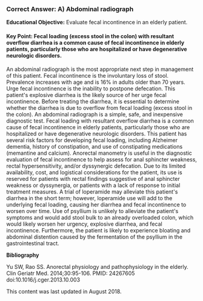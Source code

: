 
### Correct Answer: A) Abdominal radiograph 

**Educational Objective:** Evaluate fecal incontinence in an elderly patient.

#### **Key Point:** Fecal loading (excess stool in the colon) with resultant overflow diarrhea is a common cause of fecal incontinence in elderly patients, particularly those who are hospitalized or have degenerative neurologic disorders.

An abdominal radiograph is the most appropriate next step in management of this patient. Fecal incontinence is the involuntary loss of stool. Prevalence increases with age and is 16% in adults older than 70 years. Urge fecal incontinence is the inability to postpone defecation. This patient's explosive diarrhea is the likely source of her urge fecal incontinence. Before treating the diarrhea, it is essential to determine whether the diarrhea is due to overflow from fecal loading (excess stool in the colon). An abdominal radiograph is a simple, safe, and inexpensive diagnostic test. Fecal loading with resultant overflow diarrhea is a common cause of fecal incontinence in elderly patients, particularly those who are hospitalized or have degenerative neurologic disorders. This patient has several risk factors for developing fecal loading, including Alzheimer dementia, history of constipation, and use of constipating medications (memantine and calcium).
Anorectal manometry is useful in the diagnostic evaluation of fecal incontinence to help assess for anal sphincter weakness, rectal hypersensitivity, and/or dyssynergic defecation. Due to its limited availability, cost, and logistical considerations for the patient, its use is reserved for patients with rectal findings suggestive of anal sphincter weakness or dyssynergia, or patients with a lack of response to initial treatment measures.
A trial of loperamide may alleviate this patient's diarrhea in the short term; however, loperamide use will add to the underlying fecal loading, causing her diarrhea and fecal incontinence to worsen over time.
Use of psyllium is unlikely to alleviate the patient's symptoms and would add stool bulk to an already overloaded colon, which would likely worsen her urgency, explosive diarrhea, and fecal incontinence. Furthermore, the patient is likely to experience bloating and abdominal distention caused by the fermentation of the psyllium in the gastrointestinal tract.

**Bibliography**

Yu SW, Rao SS. Anorectal physiology and pathophysiology in the elderly. Clin Geriatr Med. 2014;30:95-106. PMID: 24267605 doi:10.1016/j.cger.2013.10.003

This content was last updated in August 2018.